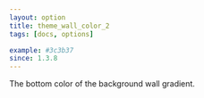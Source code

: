 ```yaml
---
layout: option
title: theme_wall_color_2
tags: [docs, options]

example: #3c3b37
since: 1.3.8
---
```


The bottom color of the background wall gradient.
